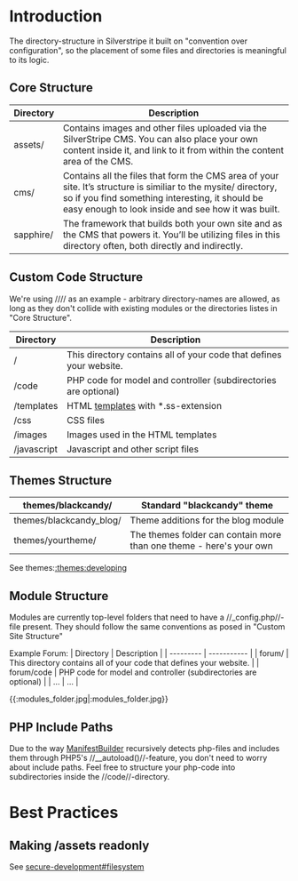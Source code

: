 # Introduction
The directory-structure in Silverstripe it built on "convention over configuration", so the placement of some files and directories is meaningful to its logic.
 
## Core Structure
 | Directory | Description                                                                                                                                                                                                                | 
 | --------- | -----------                                                                                                                                                                                                                | 
 | assets/   | Contains images and other files uploaded via the SilverStripe CMS. You can also place your own content inside it, and link to it from within the content area of the CMS.                                                  | 
 | cms/      | Contains all the files that form the CMS area of your site. It’s structure is similiar to the mysite/ directory, so if you find something interesting, it should be easy enough to look inside and see how it was built. | 
 | sapphire/ | The framework that builds both your own site and as the CMS that powers it. You’ll be utilizing files in this directory often, both directly and indirectly.                                                             | 

## Custom Code Structure
We're using //<mysite>// as an example - arbitrary directory-names are allowed, as long as they don't collide with existing modules or the directories listes in "Core Structure".

 | Directory           | Description                                                         | 
 | ---------           | -----------                                                         | 
 | <mysite>/           | This directory contains all of your code that defines your website. | 
 | <mysite>/code       | PHP code for model and controller (subdirectories are optional)     | 
 | <mysite>/templates  | HTML [templates](templates) with *.ss-extension                     | 
 | <mysite>/css        | CSS files                                                           | 
 | <mysite>/images     | Images used in the HTML templates                                   | 
 | <mysite>/javascript | Javascript and other script files                                   | 
## Themes Structure
 | themes/blackcandy/      | Standard "blackcandy" theme                                         | 
 | ------------------      | ---------------------------                                         | 
 | themes/blackcandy_blog/ | Theme additions for the blog module                                 | 
 | themes/yourtheme/       | The themes folder can contain more than one theme - here's your own | 


See themes:[:themes:developing](/themes/developing)

## Module Structure
Modules are currently top-level folders that need to have a //_config.php//-file present.
They should follow the same conventions as posed in "Custom Site Structure"

Example Forum:
 | Directory  | Description                                                         | 
 | ---------  | -----------                                                         | 
 | forum/     | This directory contains all of your code that defines your website. | 
 | forum/code | PHP code for model and controller (subdirectories are optional)     | 
 | ...        | ...                                                                 | 

{{:modules_folder.jpg|:modules_folder.jpg}}


## PHP Include Paths
Due to the way [ManifestBuilder](ManifestBuilder) recursively detects php-files and includes them through PHP5's //__autoload()//-feature, you don't need to worry about include paths. Feel free to structure your php-code into subdirectories inside the //code//-directory.

# Best Practices
## Making /assets readonly
See [secure-development#filesystem](secure-development#filesystem)
